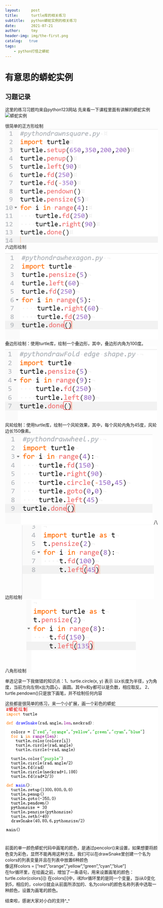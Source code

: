 ```yaml
---
layout:     post
title:      turtle库的相关练习
subtitle:   python蟒蛇实例的相关练习
date:       2021-07-21
author:     tmy
header-img: img/the-first.png
catalog:   true
tags:
    - python打怪之蟒蛇
---
```

# 有意思的蟒蛇实例
## 习题记录
这里的练习习题均来自python123网站
先来看一下课程里面有讲解的蟒蛇实例 ![蟒蛇实例]({{site.baseurl}}/img-post/%E8%9F%92%E8%9B%87%E5%AE%9E%E4%BE%8B.png)

很简单的正方形绘制![正方形](https://github.com/tmyblog/tmyblog.github.io/blob/master/img-post/%E6%AD%A3%E6%96%B9%E5%BD%A2.png)
六边形绘制![六边形](https://github.com/tmyblog/tmyblog.github.io/blob/master/img-post/%E5%85%AD%E8%BE%B9%E5%BD%A2.png)
叠边形绘制：使用turtle库，绘制一个叠边形，其中，叠边形内角为100度。![叠边形](https://github.com/tmyblog/tmyblog.github.io/blob/master/img-post/%E5%8F%A0%E8%BE%B9%E5%BD%A2.png)
风轮绘制：使用turtle库，绘制一个风轮效果，其中，每个风轮内角为45度，风轮边长150像素。‪‬‪‬‪‬‪‬‪‬‮‬‫‬‫‬‪‬‪‬‪‬‪‬‪‬‮‬‭‬‪‬![风轮](https://github.com/tmyblog/tmyblog.github.io/blob/master/img-post/%E9%A3%8E%E8%BD%AE.png)
八边形绘制![八边形](https://github.com/tmyblog/tmyblog.github.io/blob/master/img-post/%E5%85%AB%E8%BE%B9%E5%BD%A2.png)
八角形绘制![八角形](https://github.com/tmyblog/tmyblog.github.io/blob/master/img-post/%E5%85%AB%E8%A7%92%E5%9B%BE.png)  

单选记录一下我做错的知识点：1、turtle.circle(x, y) 表示 以x长度为半径，y为角度，当前方向左侧x出为圆心，画圆。其中x和y都可以是负数，相应取反。
2、turtle.pendown()只是放下画笔，并不绘制任何内容  

这些都是很简单的练习，来一个小扩展，画一个彩色的蟒蛇
![彩色蟒蛇](https://github.com/tmyblog/tmyblog.github.io/blob/master/img-post/%E5%BD%A9%E8%89%B2%E8%9F%92%E8%9B%87.png)
前面的单一颜色蟒蛇代码中画笔的颜色，是通过pencolor()来设置，如果想要将颜色变为彩色，显然不能再用这种方法，我们可以在drawSnake里创建一个名为colors的列表变量并且在列表中放置6种颜色  
像这样colors = [“red”,”orange”,”yellow”,”green”,”cyan”,”blue”]  
在for循环里，在绘画之前，增加了一条语句，用来设置画笔的颜色：turtle.color(colors[i])   在colors[i]中，i和for循环里的是同一个变量，当i从0变化到5，相应的，color()就会从前面所添加的、名为colors的颜色名称列表中选取一种颜色，设置为画笔的颜色。

结束啦，感谢大家对小白的支持^_^
